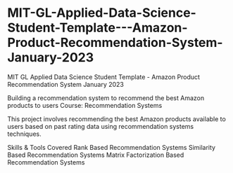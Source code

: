 # MIT-GL-Applied-Data-Science-Student-Template---Amazon-Product-Recommendation-System-January-2023
MIT GL Applied Data Science Student Template - Amazon Product Recommendation System January 2023

Building a recommendation system to recommend the best Amazon products to users
Course: Recommendation Systems

This project involves recommending the best Amazon products available to users based on past rating data using recommendation systems techniques.

Skills & Tools Covered
Rank Based Recommendation Systems
Similarity Based Recommendation Systems
Matrix Factorization Based Recommendation Systems
